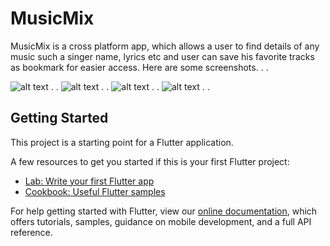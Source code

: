# MusicMix

MusicMix is a cross platform app, which allows a user to find details of any music such a singer name, lyrics etc and user can save his favorite tracks as bookmark for easier access.
Here are some screenshots.
.
.

![alt text](https://github.com/suraj2208/knowYourMusic/blob/main/Screenshots/Trending.jpg?raw=true "Trending")
.
.
![alt text](https://github.com/suraj2208/knowYourMusic/blob/main/Screenshots/bookmark%20added.jpg)
.
.
![alt text](https://github.com/suraj2208/knowYourMusic/blob/main/Screenshots/music%20info.jpg)
.
.
![alt text](https://github.com/suraj2208/knowYourMusic/blob/main/Screenshots/bookmarks.jpg)
.
.



## Getting Started

This project is a starting point for a Flutter application.

A few resources to get you started if this is your first Flutter project:

- [Lab: Write your first Flutter app](https://flutter.dev/docs/get-started/codelab)
- [Cookbook: Useful Flutter samples](https://flutter.dev/docs/cookbook)

For help getting started with Flutter, view our
[online documentation](https://flutter.dev/docs), which offers tutorials,
samples, guidance on mobile development, and a full API reference.
